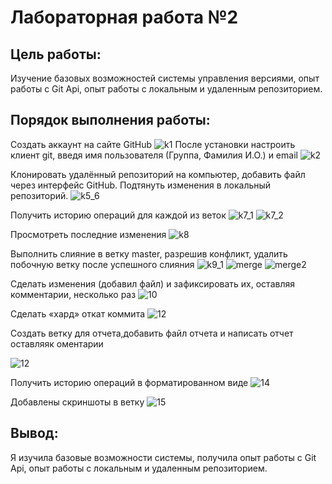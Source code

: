 # Лабораторная работа №2
## Цель работы:
Изучение базовых возможностей системы
управления версиями, опыт работы с Git Api, опыт работы с локальным и
удаленным репозиторием. 
## Порядок выполнения работы:
Создать аккаунт на сайте GitHub
![k1]()
После установки настроить клиент git, введя имя пользователя (Группа, Фамилия И.О.) и email
![k2]()

Клонировать удалённый репозиторий на компьютер, добавить файл через интерфейс GitHub. Подтянуть изменения в
локальный репозиторий. 
![k5_6]()

Получить историю операций для каждой из веток
![k7_1]()
![k7_2]()

Просмотреть последние изменения
![k8]()

Выполнить слияние в ветку master, разрешив конфликт, удалить побочную ветку после успешного слияния
![k9_1]()
![merge]()
![merge2]()

Сделать изменения (добавил файл) и зафиксировать их, оставляя комментарии, несколько раз 
![10]()

Сделать «хард» откат коммита
![12]()

Создать ветку для отчета,добавить файл отчета и написать отчет оставляяк оментарии

![12]()


Получить историю операций в форматированном виде
![14]()

Добавлены скриншоты в ветку
![15]()


## Вывод:
Я изучила базовые возможности системы, получила опыт работы с Git Api, опыт работы с локальным и
удаленным репозиторием.